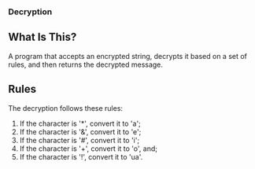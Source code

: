 ### Decryption

## What Is This?
A program that accepts an encrypted string, decrypts it based on a set of rules, and then returns the decrypted message.

## Rules
The decryption follows these rules:
1. If the character is '*', convert it to 'a';
2. If the character is '&', convert it to 'e';
3. If the character is '#', convert it to 'i';
4. If the character is '+', convert it to 'o', and;
5. If the character is '!', convert it to 'ua'. 